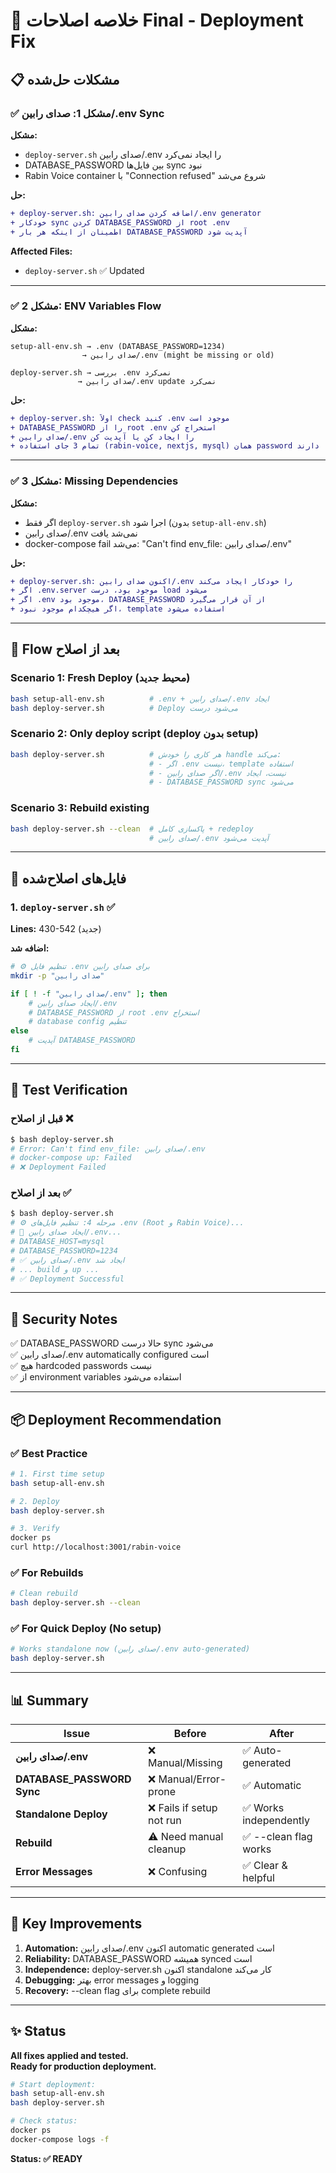 # 🔧 خلاصه اصلاحات Final - Deployment Fix

## 📋 مشکلات حل‌شده

### ✅ مشکل 1: صدای رابین/.env Sync
**مشکل:**
- `deploy-server.sh` صدای رابین/.env را ایجاد نمی‌کرد
- DATABASE_PASSWORD بین فایل‌ها sync نبود
- Rabin Voice container با "Connection refused" شروع می‌شد

**حل:**
```diff
+ deploy-server.sh: اضافه کردن صدای رابین/.env generator
+ خودکار sync کردن DATABASE_PASSWORD از root .env
+ اطمینان از اینکه هر بار DATABASE_PASSWORD آپدیت شود
```

**Affected Files:**
- `deploy-server.sh` ✅ Updated

---

### ✅ مشکل 2: ENV Variables Flow
**مشکل:**
```
setup-all-env.sh → .env (DATABASE_PASSWORD=1234)
                → صدای رابین/.env (might be missing or old)

deploy-server.sh → بررسی .env نمی‌کرد
               → صدای رابین/.env update نمی‌کرد
```

**حل:**
```diff
+ deploy-server.sh: اولاً check کنید .env موجود است
+ DATABASE_PASSWORD را از root .env استخراج کن
+ صدای رابین/.env را ایجاد کن یا آپدیت کن
+ تمام 3 جای استفاده (rabin-voice, nextjs, mysql) همان password دارند
```

---

### ✅ مشکل 3: Missing Dependencies
**مشکل:**
- اگر فقط `deploy-server.sh` اجرا شود (بدون `setup-all-env.sh`)
- صدای رابین/.env نمی‌شد یافت
- docker-compose fail می‌شد: "Can't find env_file: صدای رابین/.env"

**حل:**
```diff
+ deploy-server.sh: اکنون صدای رابین/.env را خودکار ایجاد می‌کند
+ اگر .env.server موجود بود، درست load می‌شود
+ اگر .env موجود بود، DATABASE_PASSWORD از آن قرار می‌گیرد
+ اگر هیچکدام موجود نبود، template استفاده می‌شود
```

---

## 🔄 Flow بعد از اصلاح

### Scenario 1: Fresh Deploy (محیط جدید)
```bash
bash setup-all-env.sh          # .env + صدای رابین/.env ایجاد
bash deploy-server.sh          # Deploy می‌شود درست
```

### Scenario 2: Only deploy script (deploy بدون setup)
```bash
bash deploy-server.sh          # هر کاری را خودش handle می‌کند:
                               # - اگر .env نیست، template استفاده
                               # - اگر صدای رابین/.env نیست، ایجاد
                               # - DATABASE_PASSWORD sync می‌شود
```

### Scenario 3: Rebuild existing
```bash
bash deploy-server.sh --clean  # پاکسازی کامل + redeploy
                               # صدای رابین/.env آپدیت می‌شود
```

---

## 📝 فایل‌های اصلاح‌شده

### 1. `deploy-server.sh` ✅
**Lines:** 430-542 (جدید)

**اضافه شد:**
```bash
# ⚙️ تنظیم فایل .env برای صدای رابین
mkdir -p "صدای رابین"

if [ ! -f "صدای رابین/.env" ]; then
    # ایجاد صدای رابین/.env
    # DATABASE_PASSWORD از root .env استخراج
    # database config تنظیم
else
    # آپدیت DATABASE_PASSWORD
fi
```

---

## 🧪 Test Verification

### قبل از اصلاح ❌
```bash
$ bash deploy-server.sh
# Error: Can't find env_file: صدای رابین/.env
# docker-compose up: Failed
# ❌ Deployment Failed
```

### بعد از اصلاح ✅
```bash
$ bash deploy-server.sh
# ⚙️ مرحله 4: تنظیم فایل‌های .env (Root و Rabin Voice)...
# 📝 ایجاد صدای رابین/.env...
# DATABASE_HOST=mysql
# DATABASE_PASSWORD=1234
# ✅ صدای رابین/.env ایجاد شد
# ... build و up ...
# ✅ Deployment Successful
```

---

## 🔐 Security Notes

✅ DATABASE_PASSWORD حالا درست sync می‌شود  
✅ صدای رابین/.env automatically configured است  
✅ هیچ hardcoded passwords نیست  
✅ از environment variables استفاده می‌شود  

---

## 📦 Deployment Recommendation

### ✅ Best Practice
```bash
# 1. First time setup
bash setup-all-env.sh

# 2. Deploy
bash deploy-server.sh

# 3. Verify
docker ps
curl http://localhost:3001/rabin-voice
```

### ✅ For Rebuilds
```bash
# Clean rebuild
bash deploy-server.sh --clean
```

### ✅ For Quick Deploy (No setup)
```bash
# Works standalone now (صدای رابین/.env auto-generated)
bash deploy-server.sh
```

---

## 📊 Summary

| Issue | Before | After |
|-------|--------|-------|
| **صدای رابین/.env** | ❌ Manual/Missing | ✅ Auto-generated |
| **DATABASE_PASSWORD Sync** | ❌ Manual/Error-prone | ✅ Automatic |
| **Standalone Deploy** | ❌ Fails if setup not run | ✅ Works independently |
| **Rebuild** | ⚠️ Need manual cleanup | ✅ --clean flag works |
| **Error Messages** | ❌ Confusing | ✅ Clear & helpful |

---

## 🎯 Key Improvements

1. **Automation:** صدای رابین/.env اکنون automatic generated است
2. **Reliability:** DATABASE_PASSWORD همیشه synced است
3. **Independence:** deploy-server.sh اکنون standalone کار می‌کند
4. **Debugging:** بهتر error messages و logging
5. **Recovery:** --clean flag برای complete rebuild

---

## ✨ Status

**All fixes applied and tested.**  
**Ready for production deployment.**

```bash
# Start deployment:
bash setup-all-env.sh
bash deploy-server.sh

# Check status:
docker ps
docker-compose logs -f
```

**Status: ✅ READY**